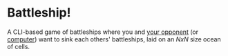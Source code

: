 # Battleship!

A CLI-based game of battleships where you and [your opponent](BATLLESHIP2player.py) (or [computer](BATLLESHIP1player.py)) want to sink each others' battleships, laid on an *NxN* size ocean of cells.

